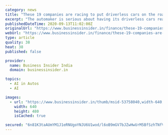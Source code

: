 ```yaml
---
category: news
title: "These 19 companies are racing to put driverless cars on the road by 2020"
excerpt: "The automaker is serious about having its driverless cars ready by 2020. In November,Toyota invested $1 billion in artificial intelligence and robotics to help make that goal a reality."
publishedDateTime: 2020-09-13T11:02:00Z
originalUrl: "https://www.businessinsider.in/finance/these-19-companies-are-racing-to-put-driverless-cars-on-the-road-by-2020/slidelist/53758039.cms"
webUrl: "https://www.businessinsider.in/finance/these-19-companies-are-racing-to-put-driverless-cars-on-the-road-by-2020/slidelist/53758039.cms"
type: article
quality: 38
heat: 38
published: false

provider:
  name: Business Insider India
  domain: businessinsider.in

topics:
  - AI in Autos
  - AI

images:
  - url: "https://www.businessinsider.in/thumb/msid-53758040,width-640,resizemode-4,imgsize-1036801/tesla-is-aiming-to-have-its-driverless-technology-ready-by-2018-.jpg"
    width: 640
    height: 480
    isCached: true

secured: "6n81K3taAUmYM1J1eRNUgoYNJU6U1wod/l6oB9mGV7bJZwHwUrM5BfSzhTNfVl6TlFVyYJlwBAvd1KOwtN3q99imNue6UAWeXcJxE3WKcOSXNOFbrSrOrI9NCLuR7MQmAszrldJHQjbTpwRA+maKy3PzfnK8N5+1oEqXh7V5Oo7uwkzZ5Xg10ztkmDoNBQWFh4R2ZYGL56NIPm9vya3CXLeXYdsYCYriHQhVu24cTHMrP5exWoIyREbVs68DPDPl00DQV50yG6Vo5mHQGFVkuaddZHwskSh1cwqgD7x61pclFPGFn8neuJvPzzPrEeHPygm4IYff6Oun+OpbHS6Q63TzOCn6sNMt0DjDCErieaM=;YJcirlX4trt39EDM6Z8+bQ=="
---
```


